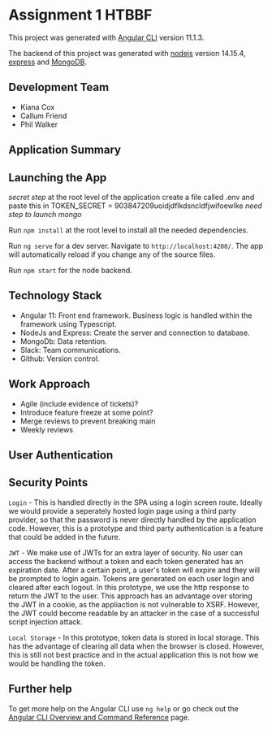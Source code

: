 # Assignment 1 HTBBF

This project was generated with [Angular CLI](https://github.com/angular/angular-cli) version 11.1.3.

The backend of this project was generated with [nodejs]() version 14.15.4, [express]() and [MongoDB]().

## Development Team

- Kiana Cox
- Callum Friend
- Phil Walker

## Application Summary

## Launching the App

_secret step_
at the root level of the application create a file called .env
and paste this in TOKEN_SECRET = 903847209uoidjdflkdsncldfjwifoewlke
_need step to launch mongo_

Run `npm install` at the root level to install all the needed dependencies.

Run `ng serve` for a dev server. Navigate to `http://localhost:4200/`. The app will automatically reload if you change any of the source files.

Run `npm start` for the node backend.

## Technology Stack

- Angular 11: Front end framework. Business logic is handled within the framework using Typescript.
- NodeJs and Express: Create the server and connection to database.
- MongoDb: Data retention.
- Slack: Team communications.
- Github: Version control.

## Work Approach

- Agile (include evidence of tickets)?
- Introduce feature freeze at some point?
- Merge reviews to prevent breaking main
- Weekly reviews

## User Authentication

## Security Points

`Login` - This is handled directly in the SPA using a login screen route. Ideally we would provide a seperately hosted login page using a third party provider, so that the password is never directly handled by the application code. However, this is a prototype and third party authentication is a feature that could be added in the future.

`JWT` - We make use of JWTs for an extra layer of security. No user can access the backend without a token and each token generated has an expiration date. After a certain point, a user's token will expire and they will be prompted to login again. Tokens are generated on each user login and cleared after each logout. In this prototype, we use the http response to return the JWT to the user. This approach has an advantage over storing the JWT in a cookie, as the appliaction is not vulnerable to XSRF. However, the JWT could become readable by an attacker in the case of a successful script injection attack.

`Local Storage` - In this prototype, token data is stored in local storage. This has the advantage of clearing all data when the browser is closed. However, this is still not best practice and in the actual application this is not how we would be handling the token.

## Further help

To get more help on the Angular CLI use `ng help` or go check out the [Angular CLI Overview and Command Reference](https://angular.io/cli) page.
